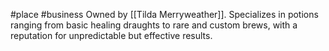 #place #business 
Owned by [[Tilda Merryweather]]. Specializes in potions ranging from basic healing draughts to rare and custom brews, with a reputation for unpredictable but effective results.